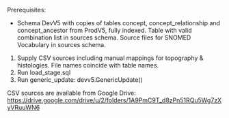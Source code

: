 Prerequisites:
- Schema DevV5 with copies of tables concept, concept_relationship and concept_ancestor from ProdV5, fully indexed. Table with valid combination list in sources schema. Source files for SNOMED Vocabulary in sources schema.

1. Supply CSV sources including manual mappings for topography & histologies. File names coincide with table names.
1. Run load_stage.sql
2. Run generic_update: devv5.GenericUpdate()

CSV sources are available from Google Drive:
https://drive.google.com/drive/u/2/folders/1A9PmC9T_d8zPn51RQu5Wg7zXyVRuuWN6